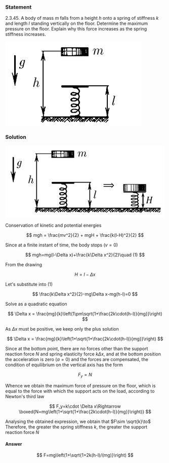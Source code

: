 ###  Statement

$2.3.45.$ A body of mass $m$ falls from a height $h$ onto a spring of stiffness $k$ and length $l$ standing vertically on the floor. Determine the maximum pressure on the floor. Explain why this force increases as the spring stiffness increases.

![ For problem $2.3.45$ |431x266, 29%](../../img/2.3.45/2.3.45.png)

### Solution

![ Compression of the spring under the force of the weight's gravity |952x428, 54%](../../img/2.3.45/2.3.45_1.png)

Conservation of kinetic and potential energies

$$
mgh = \frac{mv^2}{2} + mgH + \frac{k(l-H)^2}{2}
$$

Since at a finite instant of time, the body stops $(v=0)$

$$
mgh=mg(l-\Delta x)+\frac{k\Delta x^2}{2}\quad (1)
$$

From the drawing

$$
H=l-\Delta x
$$

Let's substitute into $(1)$

$$
\frac{k\Delta x^2}{2}-mg\Delta x-mg(h-l)=0
$$

Solve as a quadratic equation

$$
\Delta x = \frac{mg}{k}\left(1\pm\sqrt{1+\frac{2k\cdot(h-l)}{mg}}\right)
$$

As $\Delta x$ must be positive, we keep only the plus solution

$$
\Delta x = \frac{mg}{k}\left(1+\sqrt{1+\frac{2k\cdot(h-l)}{mg}}\right)
$$

Since at the bottom point, there are no forces other than the support reaction force $N$ and spring elasticity force $k\Delta x$, and at the bottom position the acceleration is zero ($a=0$) and the forces are compensated, the condition of equilibrium on the vertical axis has the form

$$
F_y=N
$$

Whence we obtain the maximum force of pressure on the floor, which is equal to the force with which the support acts on the load, according to Newton's third law

$$
F_y=k\cdot \Delta x\Rightarrow \boxed{N=mg\left(1+\sqrt{1+\frac{2k\cdot(h-l)}{mg}}\right)}
$$

Analysing the obtained expression, we obtain that $F\sim \sqrt{k}\to$ Therefore, the greater the spring stiffness $k$, the greater the support reaction force $N$

#### Answer

$$
F=mg\left(1+\sqrt{1+2k(h-l)/(mg)}\right)
$$